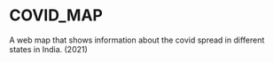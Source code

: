 # COVID_MAP
A web map that shows information about the covid spread in different states in India. (2021)
